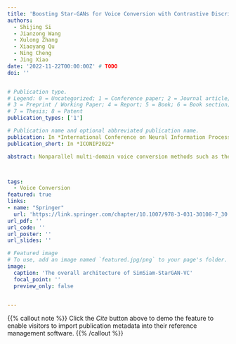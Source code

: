 ```yaml
---
title: 'Boosting Star-GANs for Voice Conversion with Contrastive Discriminator'
authors:
  - Shijing Si
  - Jianzong Wang
  - Xulong Zhang
  - Xiaoyang Qu
  - Ning Cheng
  - Jing Xiao 
date: '2022-11-22T00:00:00Z' # TODO
doi: ''


# Publication type.
# Legend: 0 = Uncategorized; 1 = Conference paper; 2 = Journal article;
# 3 = Preprint / Working Paper; 4 = Report; 5 = Book; 6 = Book section;
# 7 = Thesis; 8 = Patent
publication_types: ['1']

# Publication name and optional abbreviated publication name.
publication: In *International Conference on Neural Information Processing*
publication_short: In *ICONIP2022*

abstract: Nonparallel multi-domain voice conversion methods such as the StarGAN-VCs have been widely applied in many scenarios. However, the training of these models usually poses a challenge due to their complicated adversarial network architectures. To address this, in this work we leverage the state-of-the-art contrastive learning techniques and incorporate an efficient Siamese network structure into the StarGAN discriminator. Our method is called SimSiam-StarGAN-VC and it boosts the training stability and effectively prevents the discriminator overfitting issue in the training process. We conduct experiments on the Voice Conversion Challenge (VCC 2018) dataset, plus a user study to validate the performance of our framework. Our experimental results show that SimSiam-StarGAN-VC significantly outperforms existing StarGAN-VC methods in terms of both the objective and subjective metrics.



tags:
  - Voice Conversion
featured: true
links:
- name: "Springer"
  url: 'https://link.springer.com/chapter/10.1007/978-3-031-30108-7_30'
url_pdf: ''
url_code: ''
url_poster: ''
url_slides: ''

# Featured image
# To use, add an image named `featured.jpg/png` to your page's folder.
image:
  caption: 'The overall architecture of SimSiam-StarGAN-VC'
  focal_point: ''
  preview_only: false


---
```


{{% callout note %}}
Click the _Cite_ button above to demo the feature to enable visitors to import publication metadata into their reference management software.
{{% /callout %}}

